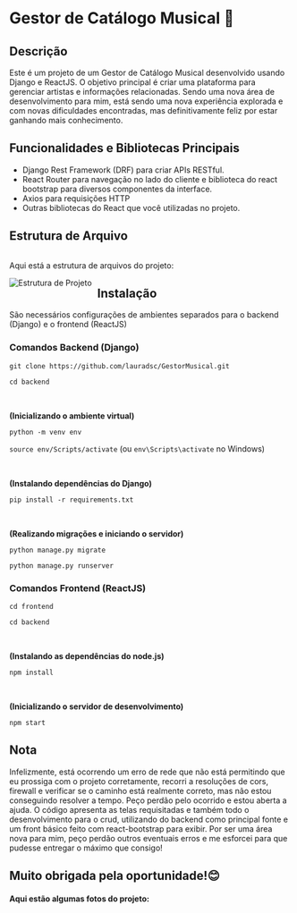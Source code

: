 <h1>Gestor de Catálogo Musical 🎵</h1>
<h2>Descrição</h2>

Este é um projeto de um Gestor de Catálogo Musical desenvolvido usando Django e ReactJS. O objetivo principal é criar uma plataforma para gerenciar artistas e informações relacionadas.
Sendo uma nova área de desenvolvimento para mim, está sendo uma nova experiência explorada e com novas dificuldades encontradas, mas definitivamente feliz por estar ganhando mais conhecimento.

<h2>Funcionalidades e Bibliotecas Principais</h2>

- Django Rest Framework (DRF) para criar APIs RESTful.
- React Router para navegação no lado do cliente e biblioteca do react bootstrap para diversos componentes da interface.
- Axios para requisições HTTP
- Outras bibliotecas do React que você utilizadas no projeto.

<h2>Estrutura de Arquivo</h2>

<div style="overflow: hidden;">
  <p>Aqui está a estrutura de arquivos do projeto:</p>
  <img src="https://github.com/lauradsc/GestorMusical/assets/99484087/d1e88ac2-bd58-4fc0-b6c7-4ab0f250a6ce" alt="Estrutura de Projeto" style="float: left; margin-right: 10px;">

<h2>Instalação</h2>

São necessários configurações de ambientes separados para o backend (Django) e o frontend (ReactJS)

<h3>Comandos Backend (Django)</h3>

<p><code>git clone https://github.com/lauradsc/GestorMusical.git</code></p>
<p><code>cd backend</code></p>

<br>

<b>(Inicializando o ambiente virtual)</b><br>
<p><code>python -m venv env</code></p>
<p><code>source env/Scripts/activate</code> (ou <code>env\Scripts\activate</code> no Windows)</p>

<br>

<b>(Instalando dependências do Django)</b><br>
<p><code>pip install -r requirements.txt</code></p>

<br>

<b>(Realizando migrações e iniciando o servidor)</b><br>
<p><code>python manage.py migrate</code></p>
<p><code>python manage.py runserver</code></p>

<h3>Comandos Frontend (ReactJS)</h3>

<p><code>cd frontend</code></p>
<p><code>cd backend</code></p>

<br>

<b>(Instalando as dependências do node.js)</b><br>
<p><code>npm install</code></p>

<br>

<b>(Inicializando o servidor de desenvolvimento)</b><br>
<p><code>npm start</code></p>

<h2>Nota</h2>
<p> Infelizmente, está ocorrendo um erro de rede que não está permitindo que eu prossiga com o projeto corretamente, recorri a resoluções de cors, firewall e verificar se o caminho está realmente correto, mas não estou conseguindo resolver a tempo. Peço perdão pelo ocorrido e estou aberta a ajuda.
O código apresenta as telas requisitadas e também todo o desenvolvimento para o crud, utilizando do backend como principal fonte e um front básico feito com react-bootstrap para exibir.
Por ser uma área nova para mim, peço perdão outros eventuais erros e me esforcei para que pudesse entregar o máximo que consigo!</p>

<h2>Muito obrigada pela oportunidade!😊</h2>

<h4>Aqui estão algumas fotos do projeto: </h4>
